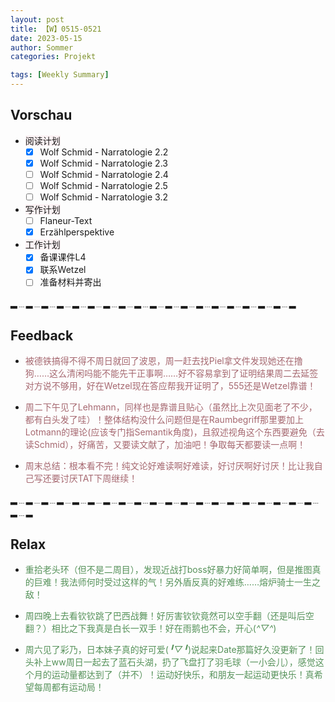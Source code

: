```yaml
---
layout: post
title: 【W】0515-0521
date: 2023-05-15
author: Sommer
categories: Projekt

tags: [Weekly Summary]
--- 
```


## Vorschau

- <font style="background:#fcf2f4">阅读计划</font>
  - [x] Wolf Schmid - Narratologie 2.2
  - [x] Wolf Schmid - Narratologie 2.3
  - [ ] Wolf Schmid - Narratologie 2.4
  - [ ] Wolf Schmid - Narratologie 2.5
  - [ ] Wolf Schmid - Narratologie 3.2
- <font style="background:#fcf2f4">写作计划</font>
  - [ ] Flaneur-Text
  - [x] Erzählperspektive
- <font style="background:#fcf2f4">工作计划</font>
  - [x] 备课课件L4
  - [x] 联系Wetzel
  - [ ] 准备材料并寄出

▂﹍▂﹍▂﹍▂﹍▂﹍▂﹍▂﹍▂﹍▂﹍▂﹍▂﹍▂﹍▂﹍▂﹍▂﹍▂﹍▂﹍▂﹍▂

## Feedback

- <font style="color:#a66870">被德铁搞得不得不周日就回了波恩，周一赶去找Piel拿文件发现她还在撸狗……这么清闲吗能不能先干正事啊……好不容易拿到了证明结果周二去延签对方说不够用，好在Wetzel现在答应帮我开证明了，555还是Wetzel靠谱！</font>

- <font style="color:#a66870">周二下午见了Lehmann，同样也是靠谱且贴心（虽然比上次见面老了不少，都有白头发了哇）！整体结构没什么问题但是在Raumbegriff那里要加上Lotmann的理论(应该专门指Semantik角度)，且叙述视角这个东西要避免（去读Schmid），好痛苦，又要读文献了，加油吧！争取每天都要读一点啊！</font>

- <font style="color:#a66870">周末总结：根本看不完！纯文论好难读啊好难读，好讨厌啊好讨厌！比让我自己写还要讨厌TAT下周继续！</font>

▂﹍▂﹍▂﹍▂﹍▂﹍▂﹍▂﹍▂﹍▂﹍▂﹍▂﹍▂﹍▂﹍▂﹍▂﹍▂﹍▂﹍▂﹍▂﹍▂﹍▂﹍▂

## Relax

- <font style="color:#56925A">重拾老头环（但不是二周目），发现近战打boss好暴力好简单啊，但是推图真的巨难！我法师何时受过这样的气！另外盾反真的好难练……熔炉骑士一生之敌！</font><br>

- <font style="color:#56925A">周四晚上去看钦钦跳了巴西战舞！好厉害钦钦竟然可以空手翻（还是叫后空翻？）相比之下我真是白长一双手！好在雨鹅也不会，开心(*^▽^*)</font><br>

- <font style="color:#56925A">周六见了彩乃，日本妹子真的好可爱(*╹▽╹*)说起来Date那篇好久没更新了！回头补上ww周日一起去了蓝石头湖，扔了飞盘打了羽毛球（一小会儿），感觉这个月的运动量都达到了（并不）！运动好快乐，和朋友一起运动更快乐！真希望每周都有运动局！</font><br>